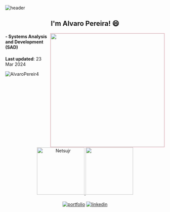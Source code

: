 ![header](https://capsule-render.vercel.app/api?type=waving&color=FCB6D0&height=80&section=header&text=Hello%20World&animation=scaleIn&fontSize=48&fontColor=f7f5f5)

<h2 align="center">
I'm Alvaro Pereira! 😄
</h2>
<img src="https://media1.tenor.com/m/PUdfnHnBGK4AAAAd/art-room.gif" align="right" width="360px" style="border: 1px solid pink;"/>

#### - Systems Analysis and Development (SAD)
#### 

**Last updated**: 23 Mar 2024

<div align="center">
    <p align="left"> <img src="https://komarev.com/ghpvc/?username=AlvaroPereir4&label=Profile%20views&color=0e75b6&style=flat" alt="AlvaroPereir4" /> </p>
    <div align="center">
      <a href="https://github.com/Netsujr">
      <img height="150em" src="https://github-readme-stats.vercel.app/api?username=AlvaroPereir4&show_icons=true&theme=dark&include_all_commits=true&count_private=true" alt="Netsujr" />
      <img height="150em" src="https://github-readme-stats.vercel.app/api/top-langs/?username=AlvaroPereir4&layout=compact&langs_count=7&theme=algolia"/>
</div>
          
#### 
          
#### 
          
#### 


[![portfolio](https://img.shields.io/badge/my_portfolio-000?style=for-the-badge&logo=ko-fi&logoColor=white)](---(linkhere)---)
[![linkedin](https://img.shields.io/badge/linkedin-0A66C2?style=for-the-badge&logo=linkedin&logoColor=white)](https://www.linkedin.com/in/alvaro-pereira-b5b2a8227/)
